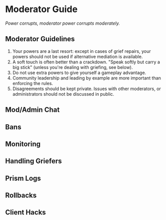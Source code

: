Moderator Guide
===============

*Power corrupts, moderator power corrupts moderately.*

Moderator Guidelines
--------------------

1. Your powers are a last resort: except in cases of grief repairs, your powers should not be used if alternative mediation is available.
2. A soft touch is often better than a crackdown. "Speak softly but carry a big stick" (unless you're dealing with griefing, see below).
3. Do not use extra powers to give yourself a gameplay advantage.
4. Community leadership and leading by example are more important than enforcing the rules.
5. Disagreements should be kept private. Issues with other moderators, or administrators should not be discussed in public.

Mod/Admin Chat
--------------

Bans
----

Monitoring
----------

Handling Griefers
-----------------

Prism Logs
----------

Rollbacks
---------

Client Hacks
------------

